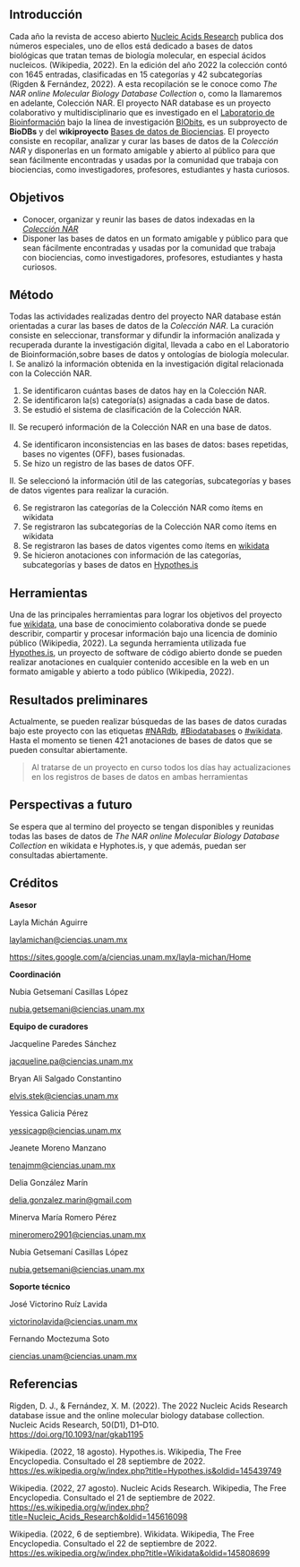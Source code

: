 
## **Introducción**

Cada año la revista de acceso abierto [Nucleic Acids Research](https://es.wikipedia.org/wiki/Nucleic_Acids_Research) publica dos números especiales, uno de ellos está dedicado a bases de datos biológicas que tratan temas de biología molecular, en especial ácidos nucleicos. (Wikipedia, 2022). En la edición del año 2022 la colección contó con 1645 entradas, clasificadas en 15 categorías y 42 subcategorías (Rigden & Fernández, 2022). A esta recopilación se le conoce como *The NAR online Molecular Biology Database Collection* o, como la llamaremos en adelante, Colección NAR. 
El proyecto NAR database es un proyecto colaborativo y multidisciplinario que es investigado en el [Laboratorio de Bioinformación](https://sites.google.com/a/ciencias.unam.mx/layla-michan/Home) bajo la línea de investigación [BIObits](https://sites.google.com/a/ciencias.unam.mx/layla-michan/tablero-biobits?authuser=0), es un subproyecto de **BioDBs** y del **wikiproyecto** [Bases de datos de Biociencias](https://www.wikidata.org/wiki/Wikidata:Bases_de_Datos_Biociencias/NAR). El proyecto consiste en recopilar, analizar y curar las bases de datos de la *Colección NAR* y disponerlas en un formato amigable y abierto al público para que sean fácilmente encontradas y usadas por la comunidad que trabaja con biociencias, como investigadores, profesores, estudiantes y hasta curiosos. 

## **Objetivos**

+ Conocer, organizar y reunir las bases de datos indexadas en la [*Colección NAR*](https://www.wikidata.org/wiki/Q110211927) 
+ Disponer las bases de datos en un formato amigable y público para que sean fácilmente encontradas y usadas por la comunidad que trabaja con biociencias, como investigadores, profesores, estudiantes y hasta curiosos. 

## **Método**
Todas las actividades realizadas dentro del proyecto NAR database están orientadas a curar las bases de datos de la *Colección NAR*. La curación consiste en seleccionar, transformar y difundir la información analizada y recuperada durante la investigación digital, llevada a cabo en el Laboratorio de Bioinformación,sobre bases de datos y ontologías de biología molecular.  
I. Se analizó la información obtenida en la investigación digital relacionada con la Colección NAR. 

1. Se identificaron cuántas bases de datos hay en la Colección NAR. 
2. Se identificaron la(s) categoría(s) asignadas a cada base de datos. 
3. Se estudió el sistema de clasificación de la Colección NAR. 

II. Se recuperó información de la Colección NAR en una base de datos. 

4. Se identificaron inconsistencias en las bases de datos: bases repetidas, bases no vigentes (OFF), bases fusionadas. 
5. Se hizo un registro de las bases de datos OFF. 
 
II. Se seleccionó la información útil de las categorías, subcategorías y bases de datos vigentes para realizar la curación. 

6. Se registraron las categorías de la Colección NAR como ítems en wikidata 
7. Se registraron las subcategorías de la Colección NAR como ítems en wikidata 
8. Se registraron las bases de datos vigentes como ítems en [wikidata](https://www.wikidata.org/wiki/Wikidata:Main_Page) 
9. Se hicieron anotaciones con información de las categorías, subcategorías y bases de datos en [Hypothes.is](https://web.hypothes.is)  

## **Herramientas**
Una de las principales herramientas para lograr los objetivos del proyecto fue [wikidata](https://www.wikidata.org/wiki/Wikidata:Main_Page), una base de conocimiento colaborativa donde se puede describir, compartir y procesar información bajo una licencia de dominio público (Wikipedia, 2022). La segunda herramienta utilizada fue [Hypothes.is](https://web.hypothes.is), un proyecto de software de código abierto donde se pueden realizar anotaciones en cualquier contenido accesible en la web en un formato amigable y abierto a todo público (Wikipedia, 2022).


## **Resultados preliminares**
Actualmente, se pueden realizar búsquedas de las bases de datos curadas bajo este proyecto con las etiquetas [#NARdb](https://hypothes.is/search?q=tag%3ANARdb), [#Biodatabases](https://hypothes.is/search?q=biodatabases) o [#wikidata](https://hypothes.is/search?q=wikidata). Hasta el momento se tienen 421 anotaciones de bases de datos que se pueden consultar abiertamente.

> Al tratarse de un proyecto en curso todos los días hay actualizaciones en los registros de bases de datos en ambas herramientas

## **Perspectivas a futuro**
Se espera que al termino del proyecto se tengan disponibles y reunidas todas las bases de datos de *The NAR online Molecular Biology Database Collection* en wikidata e Hyphotes.is, y que además, puedan ser consultadas abiertamente.

## **Créditos**
**Asesor**

Layla Michán Aguirre

laylamichan@ciencias.unam.mx 

https://sites.google.com/a/ciencias.unam.mx/layla-michan/Home


**Coordinación**

Nubia Getsemaní Casillas López 

nubia.getsemani@ciencias.unam.mx 


**Equipo de curadores**

Jacqueline Paredes Sánchez 

jacqueline.pa@ciencias.unam.mx 

Bryan Ali Salgado Constantino 

elvis.stek@ciencias.unam.mx 

Yessica Galicia Pérez 

yessicagp@ciencias.unam.mx 

Jeanete Moreno Manzano 

tenajmm@ciencias.unam.mx 

Delia González Marín 

delia.gonzalez.marin@gmail.com 

Minerva María Romero Pérez 

mineromero2901@ciencias.unam.mx 

Nubia Getsemaní Casillas López 

nubia.getsemani@ciencias.unam.mx 


**Soporte técnico**

José Victorino Ruíz Lavida 

victorinolavida@ciencias.unam.mx 

Fernando Moctezuma Soto 

ciencias.unam@ciencias.unam.mx

## **Referencias**
Rigden, D. J., & Fernández, X. M. (2022). The 2022 Nucleic Acids Research database issue and the online molecular biology database collection. Nucleic Acids Research, 50(D1), D1–D10. https://doi.org/10.1093/nar/gkab1195 

Wikipedia. (2022, 18 agosto). Hypothes.is. Wikipedia, The Free Encyclopedia. Consultado el 28 septiembre de 2022. https://es.wikipedia.org/w/index.php?title=Hypothes.is&oldid=145439749 

Wikipedia. (2022, 27 agosto). Nucleic Acids Research. Wikipedia, The Free Encyclopedia. Consultado el 21 de septiembre de 2022. https://es.wikipedia.org/w/index.php?title=Nucleic_Acids_Research&oldid=145616098 

Wikipedia. (2022, 6 de septiembre). Wikidata. Wikipedia, The Free Encyclopedia. Consultado el 22 de septiembre de 2022. https://es.wikipedia.org/w/index.php?title=Wikidata&oldid=145808699 
